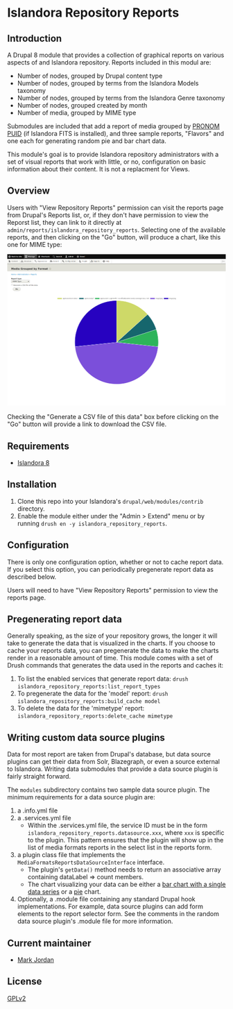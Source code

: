 # Islandora Repository Reports

## Introduction

A Drupal 8 module that provides a collection of graphical reports on various aspects of and Islandora repository. Reports included in this modul are:

* Number of nodes, grouped by Drupal content type
* Number of nodes, grouped by terms from the Islandora Models taxonomy
* Number of nodes, grouped by terms from the Islandora Genre taxonomy 
* Number of nodes, grouped created by month
* Number of media, grouped by MIME type

Submodules are included that add a report of media grouped by [PRONOM PUID](https://en.wikipedia.org/wiki/PRONOM) (if Islandora FITS is installed), and three sample reports, "Flavors" and one each for generating random pie and bar chart data.

This module's goal is to provide Islandora repository administrators with a set of visual reports that work with little, or no, configuration on basic information about their content. It is not a replacment for Views.

## Overview

Users with "View Repository Reports" permission can visit the reports page from Drupal's Reports list, or, if they don't have permission to view the Reporst list, they can link to it directly at `admin/reports/islandora_repository_reports`. Selecting one of the available reports, and then clicking on the "Go" button, will produce a chart, like this one for MIME type:

![MIME type report](docs/images/islandora_repo_reports.png)

Checking the "Generate a CSV file of this data" box before clicking on the "Go" button will provide a link to download the CSV file.

## Requirements

* [Islandora 8](https://github.com/Islandora/islandora)

## Installation

1. Clone this repo into your Islandora's `drupal/web/modules/contrib` directory.
1. Enable the module either under the "Admin > Extend" menu or by running `drush en -y islandora_repository_reports`.

## Configuration

There is only one configuration option, whether or not to cache report data. If you select this option, you can periodically pregenerate report data as described below.

Users will need to have "View Repository Reports" permission to view the reports page.
	
## Pregenerating report data

Generally speaking, as the size of your repository grows, the longer it will take to generate the data that is visualized in the charts. If you choose to cache your reports data, you can pregenerate the data to make the charts render in a reasonable amount of time. This module comes with a set of Drush commands that generates the data used in the reports and caches it:

1. To list the enabled services that generate report data: `drush islandora_repository_reports:list_report_types`
1. To pregenerate the data for the 'model' report: `drush islandora_repository_reports:build_cache model`
1. To delete the data for the 'mimetype' report: `islandora_repository_reports:delete_cache mimetype`

## Writing custom data source plugins

Data for most report are taken from Drupal's database, but data source plugins can get their data from Solr, Blazegraph, or even a source external to Islandora. Writing data submodules that provide a data source plugin is fairly straight forward.

The `modules` subdirectory contains two sample data source plugin. The minimum requirements for a data source plugin are:

1. a .info.yml file
1. a .services.yml file
   * Within the .services.yml file, the service ID must be in the form `islandora_repository_reports.datasource.xxx`, where `xxx` is specific to the plugin. This pattern ensures that the plugin will show up in the list of media formats reports in the select list in the reports form.
1. a plugin class file that implements the `MediaFormatsReportsDataSourceInterface` interface.
   * The plugin's `getData()` method needs to return an associative array containing dataLabel => count members.
   * The chart visualizing your data can be either a [bar chart with a single data series](https://www.chartjs.org/samples/latest/charts/bar/vertical.html)  or a [pie](https://www.chartjs.org/samples/latest/charts/pie.html) chart.
1. Optionally, a .module file containing any standard Drupal hook implementations. For example, data source plugins can add form elements to the report selector form. See the comments in the random data source plugin's .module file for more information.

## Current maintainer

* [Mark Jordan](https://github.com/mjordan)

## License

[GPLv2](http://www.gnu.org/licenses/gpl-2.0.txt)
